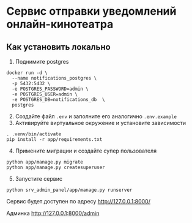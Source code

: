 # Сервис отправки уведомлений онлайн-кинотеатра
## Как установить локально
1. Поднимите postgres
```
docker run -d \
  --name notifications_postgres \
  -p 5432:5432 \
  -e POSTGRES_PASSWORD=admin \
  -e POSTGRES_USER=admin \
  -e POSTGRES_DB=notifications_db  \
  postgres
```
2. Создайте файл `.env` и заполните его аналогично `.env.example`
3. Активируйте виртуальное окружение и установите зависимости
```
. .venv/bin/activate
pip install -r app/requirements.txt
```
4. Примените миграции и создайте супер пользователя
```
python app/manage.py migrate
python app/manage.py createsuperuser
```
5. Запустите сервис
```
python srv_admin_panel/app/manage.py runserver
```
Сервис будет доступен по адресу http://127.0.0.1:8000/

Админка http://127.0.0.1:8000/admin
